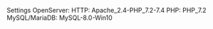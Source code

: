 Settings OpenServer:
  HTTP: Apache_2.4-PHP_7.2-7.4
  PHP: PHP_7.2
  MySQL/MariaDB: MySQL-8.0-Win10
  
